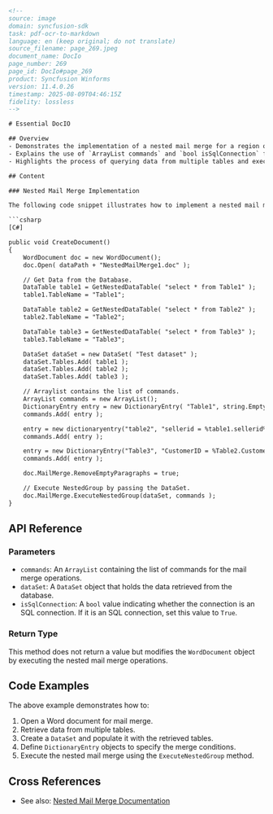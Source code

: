 ```html
<!-- 
source: image
domain: syncfusion-sdk
task: pdf-ocr-to-markdown
language: en (keep original; do not translate)
source_filename: page_269.jpeg
document_name: DocIo
page_number: 269
page_id: DocIo#page_269
product: Syncfusion Winforms
version: 11.4.0.26
timestamp: 2025-08-09T04:46:15Z
fidelity: lossless
-->

# Essential DocIO

## Overview
- Demonstrates the implementation of a nested mail merge for a region or table using a Data Set.
- Explains the use of `ArrayList commands` and `bool isSqlConnection` for fetching specified data from the database.
- Highlights the process of querying data from multiple tables and executing nested group mail merge operations.

## Content

### Nested Mail Merge Implementation

The following code snippet illustrates how to implement a nested mail merge for a region or table by using a Data Set.

```csharp
[C#]

public void CreateDocument()
{
    WordDocument doc = new WordDocument();
    doc.Open( dataPath + "NestedMailMerge1.doc" );

    // Get Data from the Database.
    DataTable table1 = GetNestedDataTable( "select * from Table1" );
    table1.TableName = "Table1";

    DataTable table2 = GetNestedDataTable( "select * from Table2" );
    table2.TableName = "Table2";

    DataTable table3 = GetNestedDataTable( "select * from Table3" );
    table3.TableName = "Table3";

    DataSet dataSet = new DataSet( "Test dataset" );
    dataSet.Tables.Add( table1 );
    dataSet.Tables.Add( table2 );
    dataSet.Tables.Add( table3 );

    // Arraylist contains the list of commands.
    ArrayList commands = new ArrayList();
    DictionaryEntry entry = new DictionaryEntry( "Table1", string.Empty );
    commands.Add( entry );

    entry = new dictionaryentry("table2", "sellerid = %table1.sellerid%");
    commands.Add( entry );

    entry = new DictionaryEntry("Table3", "CustomerID = %Table2.CustomerID%");
    commands.Add( entry );

    doc.MailMerge.RemoveEmptyParagraphs = true;

    // Execute NestedGroup by passing the DataSet.
    doc.MailMerge.ExecuteNestedGroup(dataSet, commands );
}
```

## API Reference

### Parameters

- `commands`: An `ArrayList` containing the list of commands for the mail merge operations.
- `dataSet`: A `DataSet` object that holds the data retrieved from the database.
- `isSqlConnection`: A `bool` value indicating whether the connection is an SQL connection. If it is an SQL connection, set this value to `True`.

### Return Type

This method does not return a value but modifies the `WordDocument` object by executing the nested mail merge operations.

## Code Examples

The above example demonstrates how to:

1. Open a Word document for mail merge.
2. Retrieve data from multiple tables.
3. Create a `DataSet` and populate it with the retrieved tables.
4. Define `DictionaryEntry` objects to specify the merge conditions.
5. Execute the nested mail merge using the `ExecuteNestedGroup` method.

## Cross References

- See also: [Nested Mail Merge Documentation](#nested-mail-merge-documentation)

<!-- tags: [syncfusion, winforms, docio, mail merge, nested mail merge, dataset, arraylist, dictionaryentry] keywords: [worddocument, datatables, mailmerge, executenestedgroup, commands, dataset, dictionaryentry] -->
```